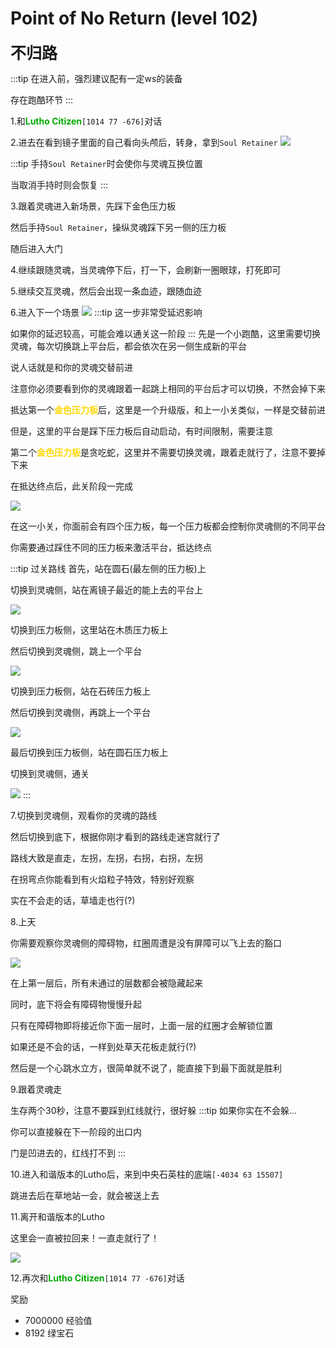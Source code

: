 # Point of No Return (level 102)
<span style="font-size: 25px;">**不归路**</span>

:::tip
在进入前，强烈建议配有一定ws的装备

存在跑酷环节
:::

1.和<font color=00AA00>**Lutho Citizen**</font>`[1014 77 -676]`对话

2.进去在看到镜子里面的自己看向头颅后，转身，拿到`Soul Retainer`
![](/assets/img/lvl102-1.jpg)

:::tip
手持`Soul Retainer`时会使你与灵魂互换位置

当取消手持时则会恢复
:::

3.跟着灵魂进入新场景，先踩下金色压力板

然后手持`Soul Retainer`，操纵灵魂踩下另一侧的压力板

随后进入大门

4.继续跟随灵魂，当灵魂停下后，打一下，会刷新一圈眼球，打死即可

5.继续交互灵魂，然后会出现一条血迹，跟随血迹

6.进入下一个场景
![](/assets/img/lvl102-2.jpg)
:::tip
这一步非常受延迟影响

如果你的延迟较高，可能会难以通关这一阶段
:::
先是一个小跑酷，这里需要切换灵魂，每次切换跳上平台后，都会依次在另一侧生成新的平台

说人话就是和你的灵魂交替前进

注意你必须要看到你的灵魂跟着一起跳上相同的平台后才可以切换，不然会掉下来

抵达第一个<font color='gold'>**金色压力板**</font>后，这里是一个升级版，和上一小关类似，一样是交替前进

但是，这里的平台是踩下压力板后自动启动，有时间限制，需要注意

第二个<font color='gold'>**金色压力板**</font>是贪吃蛇，这里并不需要切换灵魂，跟着走就行了，注意不要掉下来

在抵达终点后，此关阶段一完成

![](/assets/img/lvl102-3.jpg)

在这一小关，你面前会有四个压力板，每一个压力板都会控制你灵魂侧的不同平台

你需要通过踩住不同的压力板来激活平台，抵达终点

:::tip 过关路线
首先，站在圆石(最左侧的压力板)上

切换到灵魂侧，站在离镜子最近的能上去的平台上

![](/assets/img/lvl102-4.jpg)

切换到压力板侧，这里站在木质压力板上

然后切换到灵魂侧，跳上一个平台

![](/assets/img/lvl102-5.jpg)

切换到压力板侧，站在石砖压力板上

然后切换到灵魂侧，再跳上一个平台

![](/assets/img/lvl102-6.jpg)

最后切换到压力板侧，站在圆石压力板上

切换到灵魂侧，通关

![](/assets/img/lvl102-7.jpg)
:::

7.切换到灵魂侧，观看你的灵魂的路线

然后切换到底下，根据你刚才看到的路线走迷宫就行了

路线大致是直走，左拐，左拐，右拐，右拐，左拐

在拐弯点你能看到有火焰粒子特效，特别好观察

实在不会走的话，草墙走也行(?)

8.上天

你需要观察你灵魂侧的障碍物，红圈周遭是没有屏障可以飞上去的豁口

![](/assets/img/lvl102-8.jpg)

在上第一层后，所有未通过的层数都会被隐藏起来

同时，底下将会有障碍物慢慢升起

只有在障碍物即将接近你下面一层时，上面一层的红圈才会解锁位置

如果还是不会的话，一样到处草天花板走就行(?)

然后是一个心跳水立方，很简单就不说了，能直接下到最下面就是胜利

9.跟着灵魂走

生存两个30秒，注意不要踩到红线就行，很好躲
:::tip
如果你实在不会躲...

你可以直接躲在下一阶段的出口内

门是凹进去的，红线打不到
:::


10.进入和谐版本的Lutho后，来到中央石英柱的底端`[-4034 63 15507]`

跳进去后在草地站一会，就会被送上去

11.离开和谐版本的Lutho

这里会一直被拉回来！一直走就行了！

![](/assets/img/lvl102-9.jpg)

12.再次和<font color=00AA00>**Lutho Citizen**</font>`[1014 77 -676]`对话

奖励
+ 7000000 经验值
+ 8192 绿宝石
